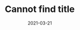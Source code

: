 ---
title: "Cannot find title"
date: 2021-03-21
externalLink: https://training.kalzumeus.com/newsletters/archive/do-not-end-the-week-with-nothing
---
